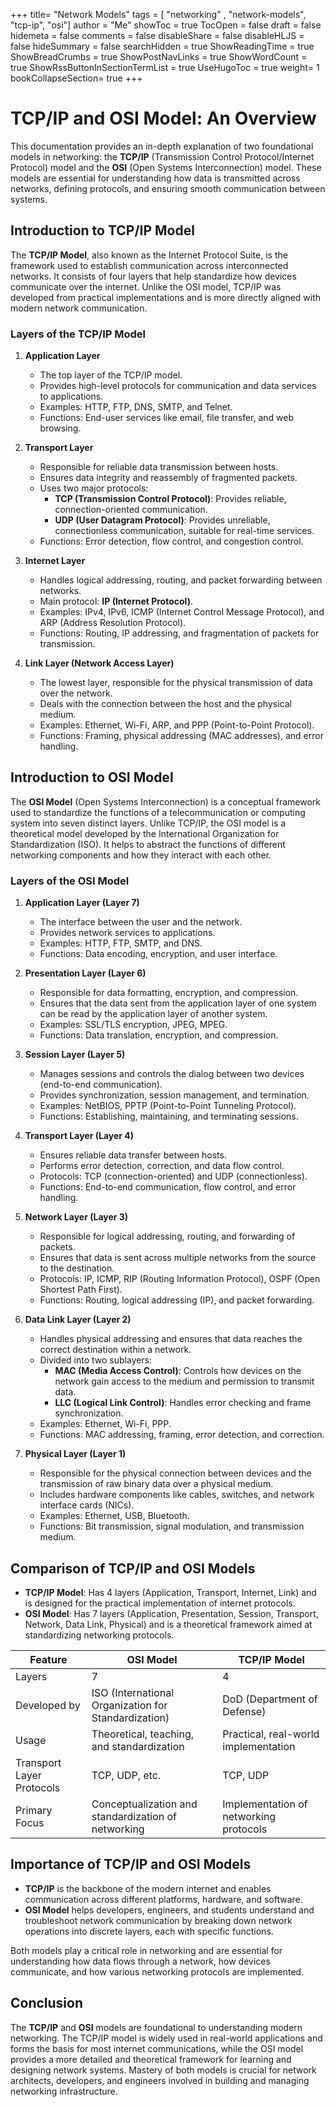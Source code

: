 +++
title= "Network Models"
tags = [ "networking" , "network-models", "tcp-ip", "osi"]
author = "Me"
showToc = true
TocOpen = false
draft = false
hidemeta = false
comments = false
disableShare = false
disableHLJS = false
hideSummary = false
searchHidden = true
ShowReadingTime = true
ShowBreadCrumbs = true
ShowPostNavLinks = true
ShowWordCount = true
ShowRssButtonInSectionTermList = true
UseHugoToc = true
weight= 1
bookCollapseSection= true
+++

# TCP/IP and OSI Model: An Overview

This documentation provides an in-depth explanation of two foundational models in networking: the **TCP/IP** (Transmission Control Protocol/Internet Protocol) model and the **OSI** (Open Systems Interconnection) model. These models are essential for understanding how data is transmitted across networks, defining protocols, and ensuring smooth communication between systems.

## Introduction to TCP/IP Model

The **TCP/IP Model**, also known as the Internet Protocol Suite, is the framework used to establish communication across interconnected networks. It consists of four layers that help standardize how devices communicate over the internet. Unlike the OSI model, TCP/IP was developed from practical implementations and is more directly aligned with modern network communication.

### Layers of the TCP/IP Model

1. **Application Layer**
   - The top layer of the TCP/IP model.
   - Provides high-level protocols for communication and data services to applications.
   - Examples: HTTP, FTP, DNS, SMTP, and Telnet.
   - Functions: End-user services like email, file transfer, and web browsing.
   
2. **Transport Layer**
   - Responsible for reliable data transmission between hosts.
   - Ensures data integrity and reassembly of fragmented packets.
   - Uses two major protocols:
     - **TCP (Transmission Control Protocol)**: Provides reliable, connection-oriented communication.
     - **UDP (User Datagram Protocol)**: Provides unreliable, connectionless communication, suitable for real-time services.
   - Functions: Error detection, flow control, and congestion control.

3. **Internet Layer**
   - Handles logical addressing, routing, and packet forwarding between networks.
   - Main protocol: **IP (Internet Protocol)**.
   - Examples: IPv4, IPv6, ICMP (Internet Control Message Protocol), and ARP (Address Resolution Protocol).
   - Functions: Routing, IP addressing, and fragmentation of packets for transmission.

4. **Link Layer (Network Access Layer)**
   - The lowest layer, responsible for the physical transmission of data over the network.
   - Deals with the connection between the host and the physical medium.
   - Examples: Ethernet, Wi-Fi, ARP, and PPP (Point-to-Point Protocol).
   - Functions: Framing, physical addressing (MAC addresses), and error handling.

## Introduction to OSI Model

The **OSI Model** (Open Systems Interconnection) is a conceptual framework used to standardize the functions of a telecommunication or computing system into seven distinct layers. Unlike TCP/IP, the OSI model is a theoretical model developed by the International Organization for Standardization (ISO). It helps to abstract the functions of different networking components and how they interact with each other.

### Layers of the OSI Model

1. **Application Layer (Layer 7)**
   - The interface between the user and the network.
   - Provides network services to applications.
   - Examples: HTTP, FTP, SMTP, and DNS.
   - Functions: Data encoding, encryption, and user interface.

2. **Presentation Layer (Layer 6)**
   - Responsible for data formatting, encryption, and compression.
   - Ensures that the data sent from the application layer of one system can be read by the application layer of another system.
   - Examples: SSL/TLS encryption, JPEG, MPEG.
   - Functions: Data translation, encryption, and compression.

3. **Session Layer (Layer 5)**
   - Manages sessions and controls the dialog between two devices (end-to-end communication).
   - Provides synchronization, session management, and termination.
   - Examples: NetBIOS, PPTP (Point-to-Point Tunneling Protocol).
   - Functions: Establishing, maintaining, and terminating sessions.

4. **Transport Layer (Layer 4)**
   - Ensures reliable data transfer between hosts.
   - Performs error detection, correction, and data flow control.
   - Protocols: TCP (connection-oriented) and UDP (connectionless).
   - Functions: End-to-end communication, flow control, and error handling.

5. **Network Layer (Layer 3)**
   - Responsible for logical addressing, routing, and forwarding of packets.
   - Ensures that data is sent across multiple networks from the source to the destination.
   - Protocols: IP, ICMP, RIP (Routing Information Protocol), OSPF (Open Shortest Path First).
   - Functions: Routing, logical addressing (IP), and packet forwarding.

6. **Data Link Layer (Layer 2)**
   - Handles physical addressing and ensures that data reaches the correct destination within a network.
   - Divided into two sublayers:
     - **MAC (Media Access Control)**: Controls how devices on the network gain access to the medium and permission to transmit data.
     - **LLC (Logical Link Control)**: Handles error checking and frame synchronization.
   - Examples: Ethernet, Wi-Fi, PPP.
   - Functions: MAC addressing, framing, error detection, and correction.

7. **Physical Layer (Layer 1)**
   - Responsible for the physical connection between devices and the transmission of raw binary data over a physical medium.
   - Includes hardware components like cables, switches, and network interface cards (NICs).
   - Examples: Ethernet, USB, Bluetooth.
   - Functions: Bit transmission, signal modulation, and transmission medium.

## Comparison of TCP/IP and OSI Models

- **TCP/IP Model**: Has 4 layers (Application, Transport, Internet, Link) and is designed for the practical implementation of internet protocols.
- **OSI Model**: Has 7 layers (Application, Presentation, Session, Transport, Network, Data Link, Physical) and is a theoretical framework aimed at standardizing networking protocols.

| Feature                   | OSI Model                                            | TCP/IP Model                           |
| ------------------------- | ---------------------------------------------------- | -------------------------------------- |
| Layers                    | 7                                                    | 4                                      |
| Developed by              | ISO (International Organization for Standardization) | DoD (Department of Defense)            |
| Usage                     | Theoretical, teaching, and standardization           | Practical, real-world implementation   |
| Transport Layer Protocols | TCP, UDP, etc.                                       | TCP, UDP                               |
| Primary Focus             | Conceptualization and standardization of networking  | Implementation of networking protocols |

## Importance of TCP/IP and OSI Models

- **TCP/IP** is the backbone of the modern internet and enables communication across different platforms, hardware, and software.
- **OSI Model** helps developers, engineers, and students understand and troubleshoot network communication by breaking down network operations into discrete layers, each with specific functions.

Both models play a critical role in networking and are essential for understanding how data flows through a network, how devices communicate, and how various networking protocols are implemented.

## Conclusion

The **TCP/IP** and **OSI** models are foundational to understanding modern networking. The TCP/IP model is widely used in real-world applications and forms the basis for most internet communications, while the OSI model provides a more detailed and theoretical framework for learning and designing network systems. Mastery of both models is crucial for network architects, developers, and engineers involved in building and managing networking infrastructure.
